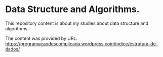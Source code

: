 # Data Structure and Algorithms.

This repository content is about my studies about data structure and algorithms.

The content was provided by URL: https://programacaodescomplicada.wordpress.com/indice/estrutura-de-dados/
